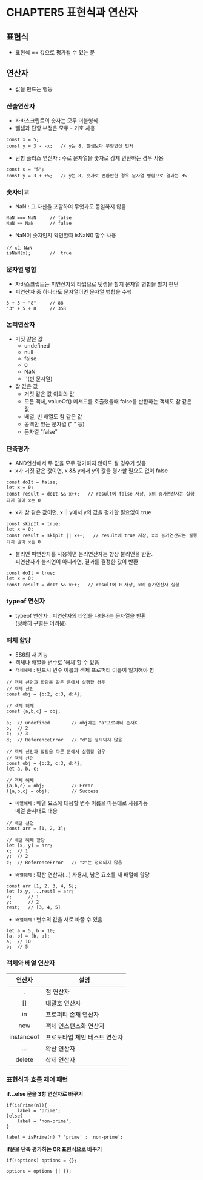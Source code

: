 # CHAPTER5 표현식과 연산자

## 표현식
- 표현식 == 값으로 평가될 수 있는 문

## 연산자
- 값을 만드는 행동

### 산술연산자
- 자바스크립트의 숫자는 모두 더블형식
- 뺄셈과 단항 부정은 모두 - 기호 사용
```
const x = 5;
const y = 3 - -x;   // y는 8, 뺄셈보다 부정연산 먼저
```
- 단항 플러스 연산자 : 주로 문자열을 숫자로 강제 변환하는 경우 사용
```
const s = "5";
const y = 3 + +5;   // y는 8, 숫자로 변환안한 경우 문자열 병합으로 결과는 35
```

### 숫자비교
- NaN : 그 자신을 포함하여 무엇과도 동일하지 않음
```
NaN === NaN     // false
NaN == NaN      // false
```
- NaN이 숫자인지 확인할때 isNaN() 함수 사용
```
// x는 NaN
isNaN(x);       //  true
```

### 문자열 병합
- 자바스크립트는 피연산자의 타입으로 덧셈을 할지 문자열 병합을 할지 판단
- 피연산자 중 하나라도 문자열이면 문자열 병합을 수행
```
3 + 5 + "8"     // 88
"3" + 5 + 8     // 358
```

### 논리연산자
- 거짓 같은 값
    - undefined
    - null
    - false
    - 0
    - NaN
    - ''(빈 문자열)
- 참 값은 값
    - 거짓 같은 값 이외의 값
    - 모든 객체, valueOf() 메서드를 호출했을때 false를 반환하는 객체도 참 같은 값
    - 배열, 빈 배열도 참 같은 값
    - 공백만 있는 문자열 ("  " 등)
    - 문자열 "false"

### 단축평가
- AND연산에서 두 값을 모두 평가하지 않아도 될 경우가 있음
- x가 거짓 같은 값이면, x && y에서 y의 값을 평가할 필요도 없이 false
```
const doIt = false;
let x = 0;
const result = doIt && x++;   // result에 false 저장, x의 증가연산자는 실행되지 않아 x는 0
```
- x가 참 같은 값이면, x || y에서 y의 값을 평가할 필요없이 true
```
const skipIt = true;
let x = 0;
const result = skipIt || x++;   // result에 true 저장, x의 증가연산자는 실행되지 않아 x는 0
```
- 불리언 피연산자를 사용하면 논리연산자는 항상 불리언을 반환.  
피연산자가 불리언이 아니라면, 결과를 결정한 값이 반환
```
const doIt = true;
let x = 0;
const result = doIt && x++;   // result에 0 저장, x의 증가연산자 실행
```

### typeof 연산자
- typeof 연산자 : 피연산자의 타입을 나타내는 문자열을 반환  
(정확히 구별은 어려움)

### 해체 할당
- ES6의 새 기능
- 객체나 배열을 변수로 '해체'할 수 있음
- `객체해체` : 반드시 변수 이름과 객체 프로퍼티 이름이 일치해야 함
```
// 객체 선언과 할당을 같은 문에서 실행할 경우
// 객체 선언
const obj = {b:2, c:3, d:4};

// 객체 해체
const {a,b,c} = obj;

a;  // undefined        // obj에는 "a"프로퍼티 존재X
b;  // 2
c;  // 3
d;  // ReferenceError   // "d"는 정의되지 않음
```
```
// 객체 선언과 할당을 다른 문에서 실행할 경우
// 객체 선언
const obj = {b:2, c:3, d:4};
let a, b, c;

// 객체 해체
{a,b,c} = obj;          // Error
({a,b,c} = obj);        // Success
```
- `배열해체` : 배열 요소에 대응할 변수 이름을 마음대로 사용가능  
배열 순서대로 대응
```
// 배열 선언
const arr = [1, 2, 3];

// 배열 해체 할당
let [x, y] = arr;
x;  // 1
y;  // 2
z;  // ReferenceError   // "z"는 정의되지 않음
```
- `배열해체` : 확산 연산자(...) 사용시, 남은 요소를 새 배열에 할당
```
const arr [1, 2, 3, 4, 5];
let [x,y, ...rest] = arr;
x;      // 1
y;      // 2
rest;   // [3, 4, 5]
```
- `배열해체` : 변수의 값을 서로 바꿀 수 있음
```
let a = 5, b = 10;
[a, b] = [b, a];
a;  // 10
b;  // 5
```

### 객체와 배열 연산자
| 연산자 | 설명 |
|:---:|---|
| . | 점 연산자 |
| [] | 대괄호 연산자 |
| in | 프로퍼티 존재 연산자 |
| new | 객체 인스턴스화 연산자 |
| instanceof | 프로토타입 체인 테스트 연산자 |
| ... | 확산 연산자 |
| delete | 삭제 연산자 |

### 표현식과 흐름 제어 패턴
**if...else 문을 3항 연산자로 바꾸기**
```
if(isPrime(n)){
    label = 'prime';
}else{
    label = 'non-prime';
}

label = isPrime(n) ? 'prime' : 'non-prime';
```
**if문을 단축 평가하는 OR 표현식으로 바꾸기**
```
if(!options) options = {};

options = options || {};
```